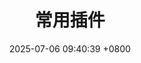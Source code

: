 ---
layout: post
title:  "常用插件"
date:   2025-07-06 09:40:39 +0800
permalink: /常用插件/
parent: Unity
nav_order: 1
---